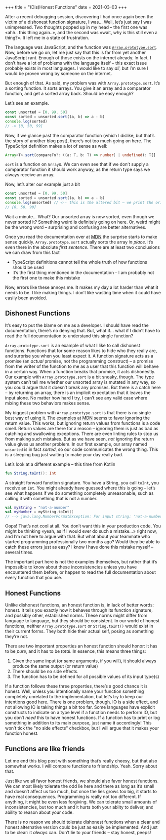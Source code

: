 +++
title = "(Dis)Honest Functions"
date = 2021-03-03
+++

After a recent debugging session, discovering I had once again been the victim of a dishonest function signature, I was... Well, let’s just say I was unimpressed. Two thoughts popped up in my head – the first one was «ahh.. this thing again..», and the second was «wait, why is this still even a thing?». It left me in a state of frustration.

<!-- more -->

The language was JavaScript, and the function was [`Array.prototype.sort`](https://developer.mozilla.org/en-US/docs/Web/JavaScript/Reference/Global_Objects/Array/sort). Now, before we go on, let me just say that this is far from yet another JavaScript rant. Enough of those exists on the internet already. In fact, I don’t have a lot of problems with the language itself – this exact issue probably exists in most languages. I would like to say _all_, but I’m sure I would be proven wrong by someone on the internet.

But enough of that. As said, my problem was with `Array.prototype.sort`. It’s a sorting function. It sorts arrays. You give it an array and a comparator function, and get a sorted array back. Should be easy enough?

Let’s see an example.

```JavaScript
const unsorted = [0, 99, 50]
const sorted = unsorted.sort((a, b) => a - b)
console.log(sorted)
// -> [0, 50, 99]
```

Now, if we glance past the comparator function (which I dislike, but that’s the story of another blog post), there’s not too much going on here. The TypeScript definition makes a lot of sense as well:

```TypeScript
Array<T>.sort(compareFn?: ((a: T, b: T) => number) | undefined): T[]
```

`sort` is a function on `Array`s. We can even see that if we don’t supply a comparator function it should work anyway, as the return type says we always receive an array.

Now, let’s alter our example just a bit

```JavaScript
const unsorted = [0, 99, 50]
const sorted = unsorted.sort((a, b) => a - b)
console.log(unsorted) // <-- this is the altered bit – we print the original array instead of the sorted one
// [0, 50, 99]
```

Wait a minute... What? Our unsorted array is now sorted, even though we never sorted it? Something weird is definitely going on here. Or, weird might be the wrong word – surprising and confusing are better alternatives.

Once you read the documentation over at [MDN](https://developer.mozilla.org/en-US/docs/Web/JavaScript/Reference/Global_Objects/Array/sort) the surprise starts to make sense quickly. `Array.prototype.sort` actually sorts the array _in place_. It’s even there in the absolute _first sentence_. There are at least two conclusions we can draw from this fact

- TypeScript definitions cannot tell the whole truth of how functions should be used
- It’s the first thing mentioned in the documentation – I am probably not the first one to make this mistake

Now, errors like these annoys me. It makes my day a lot harder than what it needs to be. I like making things. I don’t like wasting time when it could have easily been avoided.

## Dishonest Functions

It’s easy to put the blame on me as a developer. I should have read the documentation, there’s no denying that. But, what if... what if I didn’t have to read the full documentation to understand this single function?

`Array.prototype.sort` is an example of what I like to call dishonest functions. Functions that for some reason likes to hide who they really are, and surprise you when you least expect it. A function signature acts as a promise (an _actual_ promise, not the programming construct) – a promise from the writer of the function to me as a user that this function will behave in a certain way. When a function breaks that promise, it acts dishonestly. Our example with `Array.prototype.sort` is a bit sneaky, though. The type system can’t tell me whether our unsorted array is mutated in any way, so you could argue that it doesn’t break any promises. But there is a catch here – by returning an array, there is an implicit expectation that it leaves the input alone. No matter how hard I try, I can’t see any valid case where mixing these two behaviors makes sense.

My biggest problem with `Array.prototype.sort` is that there is no single best way of using it. The [examples at MDN](https://developer.mozilla.org/en-US/docs/Web/JavaScript/Reference/Global_Objects/Array/sort) seems to favor ignoring the return value. This works, but ignoring return values from functions is a code smell. Return values are there for a reason – ignoring them is just as bad as catching and swallowing exceptions. There are even linting rules to stop us from making such mistakes. But as we have seen, _not_ ignoring the return value gives us another problem. In our first example, our array named `unsorted` is in fact _sorted_, so our code communicates the wrong thing. This is a sleeping bug just waiting to make your day really bad.

Let’s look at a different example – this time from Kotlin

```Kotlin
fun String.toInt(): Int
```

A straight forward function signature. You have a String, you call `toInt`, you receive an `Int`. You might already have guessed where this is going – let’s see what happens if we do something completely unreasonable, such as calling it with something that is not a number.

```Kotlin
val myString = "not-a-number"
val myNumber = myString.toInt()
// --> java.lang.NumberFormatException: For input string: "not-a-number"
```

Oops! That’s not cool at all. You don’t want this in your production code. You might be thinking «yeah, as if I would ever do such a mistake...» right now, and I’m not here to argue with that. But what about your teammate who started programming professionally two months ago? Would they be able to catch these errors just as easy? I know _I_ have done this mistake myself – several times.

The important part here is not the examples themselves, but rather that it’s impossible to know about these inconsistencies unless you have encountered them before, or happen to read the full documentation about every function that you use.

## Honest Functions

Unlike dishonest functions, an honest function is, in lack of better words: honest. It tells you exactly how it behaves through its function signature, and possibly other, established norms. These norms might differ from language to language, but they should be consistent. In our world of honest functions, neither `Array.prototype.sort` or `String.toInt()` would exist in their current forms. They both hide their actual self, posing as something they’re not.

There are two important properties an honest function should honor: it has to be _pure_, and it has to be _total_. In essence, this means three things:

1. Given the same input (or same arguments, if you will), it should always produce the same output (or return value)
2. There should be no side effects.
3. The function has to be defined for all possible values of its input type(s)

If a function follows these three properties, there’s a good chance it is honest. Well, unless you intentionally name your function something completely unrelated to the implementation, but let’s try to keep our intentions good here. There is one problem, though. IO is a side effect, and not allowing IO is taking things a bit too far. Some languages have explicit constructs to indicate on a type level if a function needs to perform IO, but you don’t _need_ this to have honest functions. If a function has to print or log something in addition to its main purpose, just name it accordingly! This won’t tick the "no side effects" checkbox, but I will argue that it makes your function honest.

## Functions are like friends

Let me end this blog post with something that’s really cheesy, but that also somewhat works. I will compare functions to friendship. Yeah. Sorry about that.

Just like we all favor honest friends, we should also favor honest functions. We can most likely tolerate the odd lie here and there as long as it’s small and doesn’t affect us too much, but once the lies grows too big, it starts to have real consequences. Programming is really not too different. If anything, it might be even less forgiving. We can tolerate small amounts of inconsistencies, but too much and it hurts both your ablity to deliver, and ability to reason about your code.

There is no reason we should tolerate dishonest functions when a clear and honest alternative version could be just as easily be implemented. And just to be clear: it _always_ can. Don’t lie to your friends – stay honest, peeps!
